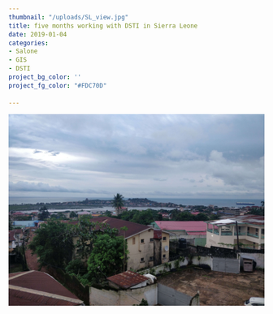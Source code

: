 ```yaml
---
thumbnail: "/uploads/SL_view.jpg"
title: five months working with DSTI in Sierra Leone
date: 2019-01-04
categories:
- Salone
- GIS
- DSTI
project_bg_color: ''
project_fg_color: "#FDC70D"

---
```

![](/uploads/SL_view.jpg)